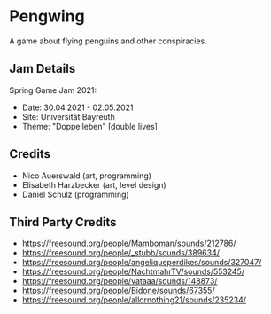 # Pengwing
A game about flying penguins and other conspiracies.

## Jam Details
Spring Game Jam 2021: 
- Date: 30.04.2021 - 02.05.2021
- Site: Universität Bayreuth
- Theme: "Doppelleben" \[double lives\]

## Credits
- Nico Auerswald (art, programming)
- Elisabeth Harzbecker  (art, level design)
- Daniel Schulz (programming)

## Third Party Credits
- https://freesound.org/people/Mamboman/sounds/212786/
- https://freesound.org/people/_stubb/sounds/389634/
- https://freesound.org/people/angeliqueperdikes/sounds/327047/
- https://freesound.org/people/NachtmahrTV/sounds/553245/
- https://freesound.org/people/vataaa/sounds/148873/
- https://freesound.org/people/Bidone/sounds/67355/
- https://freesound.org/people/allornothing21/sounds/235234/

